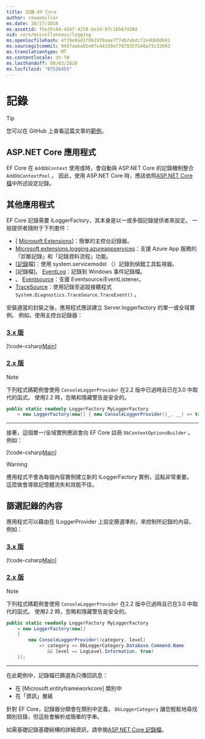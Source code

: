 ```yaml
---
title: 記錄-EF Core
author: rowanmiller
ms.date: 10/27/2016
ms.assetid: f6e35c6d-45b7-4258-be1d-87c1bb67438d
uid: core/miscellaneous/logging
ms.openlocfilehash: 4f39e0ad1f061970aae7f7eb7abdc72e4bb0d691
ms.sourcegitcommit: 949faaba02e07e44359e77d7935f540af5c32093
ms.translationtype: MT
ms.contentlocale: zh-TW
ms.lasthandoff: 08/03/2020
ms.locfileid: "87526455"
---
```

# <a name="logging"></a>記錄

> [!TIP]  
> 您可以在 GitHub 上查看這篇文章的[範例](https://github.com/dotnet/EntityFramework.Docs/tree/master/samples/core/Miscellaneous/Logging)。

## <a name="aspnet-core-applications"></a>ASP.NET Core 應用程式

EF Core 在 `AddDbContext` 使用或時，會自動與 ASP.NET Core 的記錄機制整合 `AddDbContextPool` 。 因此，使用 ASP.NET Core 時，應該依照[ASP.NET Core 檔](/aspnet/core/fundamentals/logging?tabs=aspnetcore2x)中所述設定記錄。

## <a name="other-applications"></a>其他應用程式

EF Core 記錄需要 ILoggerFactory，其本身是以一或多個記錄提供者來設定。 一般提供者隨附于下列套件：

* [ [Microsoft Extensions](https://www.nuget.org/packages/Microsoft.Extensions.Logging.Console/)]：簡單的主控台記錄器。
* [Microsoft.extensions.logging.azureappservices](https://www.nuget.org/packages/Microsoft.Extensions.Logging.AzureAppServices/)：支援 Azure App 服務的「診斷記錄」和「記錄資料流程」功能。
* [[記錄](https://www.nuget.org/packages/Microsoft.Extensions.Logging.Debug/)檔]：使用 system.servicemodel （）記錄到偵錯工具監視器。
* [記錄檔]。 [EventLog](https://www.nuget.org/packages/Microsoft.Extensions.Logging.EventLog/)：記錄到 Windows 事件記錄檔。
* 。 [Eventsource](https://www.nuget.org/packages/Microsoft.Extensions.Logging.EventSource/)：支援 Eventsource/EventListener。
* [TraceSource](https://www.nuget.org/packages/Microsoft.Extensions.Logging.TraceSource/)：使用記錄至追蹤接聽程式 `System.Diagnostics.TraceSource.TraceEvent()` 。

安裝適當的封裝之後，應用程式應該建立 Server.loggerfactory 的單一或全域實例。 例如，使用主控台記錄器：

### <a name="version-3x"></a>[3.x 版](#tab/v3)

[!code-csharp[Main](../../../samples/core/Miscellaneous/Logging/Logging/BloggingContext.cs#DefineLoggerFactory)]

### <a name="version-2x"></a>[2.x 版](#tab/v2)

> [!NOTE]
> 下列程式碼範例會使用 `ConsoleLoggerProvider` 在2.2 版中已過時且已在3.0 中取代的函式。 使用2.2 時，忽略和隱藏警告是安全的。

``` csharp
public static readonly LoggerFactory MyLoggerFactory
    = new LoggerFactory(new[] { new ConsoleLoggerProvider((_, __) => true, true) });
```

***

接著，這個單一/全域實例應該會向 EF Core 註冊 `DbContextOptionsBuilder` 。 例如：

[!code-csharp[Main](../../../samples/core/Miscellaneous/Logging/Logging/BloggingContext.cs#RegisterLoggerFactory)]

> [!WARNING]
> 應用程式不會為每個內容實例建立新的 ILoggerFactory 實例，這點非常重要。 這麼做會導致記憶體流失和效能不佳。

## <a name="filtering-what-is-logged"></a>篩選記錄的內容

應用程式可以藉由在 ILoggerProvider 上設定篩選準則，來控制所記錄的內容。 例如：

### <a name="version-3x"></a>[3.x 版](#tab/v3)

[!code-csharp[Main](../../../samples/core/Miscellaneous/Logging/Logging/BloggingContextWithFiltering.cs#DefineLoggerFactory)]

### <a name="version-2x"></a>[2.x 版](#tab/v2)

> [!NOTE]
> 下列程式碼範例會使用 `ConsoleLoggerProvider` 在2.2 版中已過時且已在3.0 中取代的函式。 使用2.2 時，忽略和隱藏警告是安全的。

``` csharp
public static readonly LoggerFactory MyLoggerFactory
    = new LoggerFactory(new[]
    {
        new ConsoleLoggerProvider((category, level)
            => category == DbLoggerCategory.Database.Command.Name
               && level == LogLevel.Information, true)
    });
```

***

在此範例中，記錄檔已篩選為只傳回訊息：

* 在 [Microsoft.entityframeworkcore] 類別中
* 在「資訊」層級

針對 EF Core，記錄器分類會在類別中定義， `DbLoggerCategory` 讓您輕鬆地尋找類別目錄，但這些會解析成簡單的字串。

如需基礎記錄基礎結構的詳細資訊，請參閱[ASP.NET Core 記錄檔](/aspnet/core/fundamentals/logging?tabs=aspnetcore2x)。
